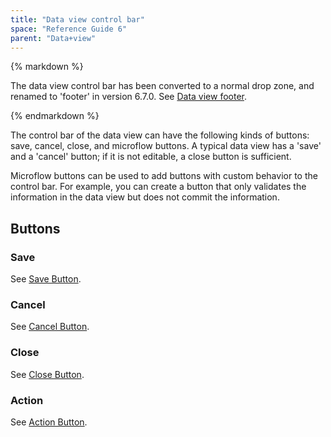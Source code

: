 ```yaml
---
title: "Data view control bar"
space: "Reference Guide 6"
parent: "Data+view"
---
```



<div class="alert alert-info">{% markdown %}

The data view control bar has been converted to a normal drop zone, and renamed to 'footer' in version 6.7.0\. See [Data view footer](Data+view).

{% endmarkdown %}</div>

The control bar of the data view can have the following kinds of buttons: save, cancel, close, and microflow buttons. A typical data view has a 'save' and a 'cancel' button; if it is not editable, a close button is sufficient.

Microflow buttons can be used to add buttons with custom behavior to the control bar. For example, you can create a button that only validates the information in the data view but does not commit the information.

## Buttons

### Save

See [Save Button](Data+view+save+button).

### Cancel

See [Cancel Button](Data+view+cancel+button).

### Close

See [Close Button](Data+view+close+button).

### Action

See [Action Button](Data+view+action+button).
